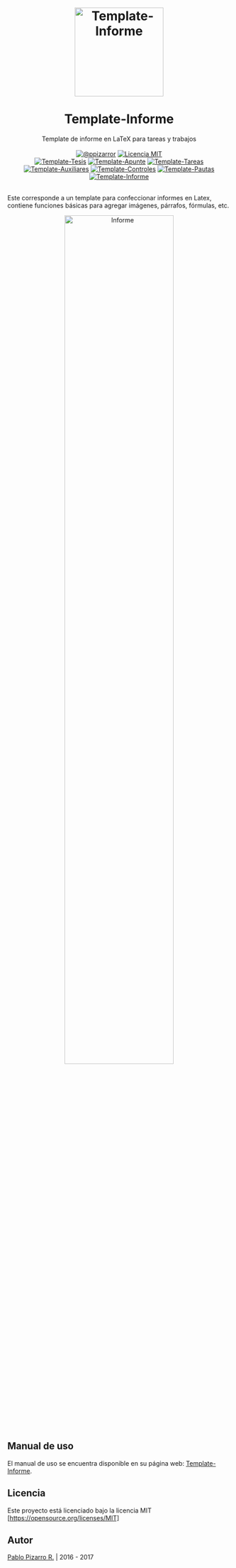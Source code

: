 <h1 align="center">
  <a href="http://latex.ppizarror.com/Template-Informe/" title="Template-Informe">
    <img alt="Template-Informe" src="http://latex.ppizarror.com/Template-Informe/icon.png" width="200px" height="200px" />
  </a>
  <br /><br />
  Template-Informe</h1>
<div align="center">Template de informe en LaTeX para tareas y trabajos</div><br />
<div align="center"><a href="http://ppizarror.com"><img alt="@ppizarror" src="http://ppizarror.com/badges/autor.svg" /></a>
<a href="https://opensource.org/licenses/MIT/"><img alt="Licencia MIT" src="http://ppizarror.com/badges/licensemit.svg" /></a>
<br><a href="https://github.com/Template-Latex/Template-Tesis/"><img alt="Template-Tesis" src="http://latex.ppizarror.com/Template-Informe/resources/templates/tesis.svg" /></a>
<a href="https://github.com/Template-Latex/Template-Apunte/"><img alt="Template-Apunte" src="http://latex.ppizarror.com/Template-Informe/resources/templates/apunte.svg" /></a>
<a href="https://github.com/Template-Latex/Template-Tareas/"><img alt="Template-Tareas" src="http://latex.ppizarror.com/Template-Informe/resources/templates/tareas.svg" /></a>
<a href="https://github.com/Template-Latex/Template-Auxiliares/"><img alt="Template-Auxiliares" src="http://latex.ppizarror.com/Template-Informe/resources/templates/auxiliares.svg" /></a>
<a href="https://github.com/Template-Latex/Template-Controles/"><img alt="Template-Controles" src="http://latex.ppizarror.com/Template-Informe/resources/templates/controles.svg" /></a>
<a href="https://github.com/Template-Latex/Template-Pautas/"><img alt="Template-Pautas" src="http://latex.ppizarror.com/Template-Informe/resources/templates/pauta.svg" /></a>
<a href="https://github.com/Template-Latex/Template-Informe/"><img alt="Template-Informe" src="http://latex.ppizarror.com/Template-Informe/resources/templates/informe.svg" /></a>
</div><br />

Este corresponde a un template para confeccionar informes en Latex, contiene funciones básicas para agregar imágenes, párrafos, fórmulas, etc.

<p align="center">
  <img src="http://latex.ppizarror.com/Template-Informe/images/collage.png" alt="Informe" width="70%" />
</p>

## Manual de uso
El manual de uso se encuentra disponible en su página web: <a href="http://ppizarror.com/Template-Informe/">Template-Informe</a>.

## Licencia
Este proyecto está licenciado bajo la licencia MIT [https://opensource.org/licenses/MIT]


## Autor
<a href="http://ppizarror.com" title="ppizarror">Pablo Pizarro R.</a> | 2016 - 2017
